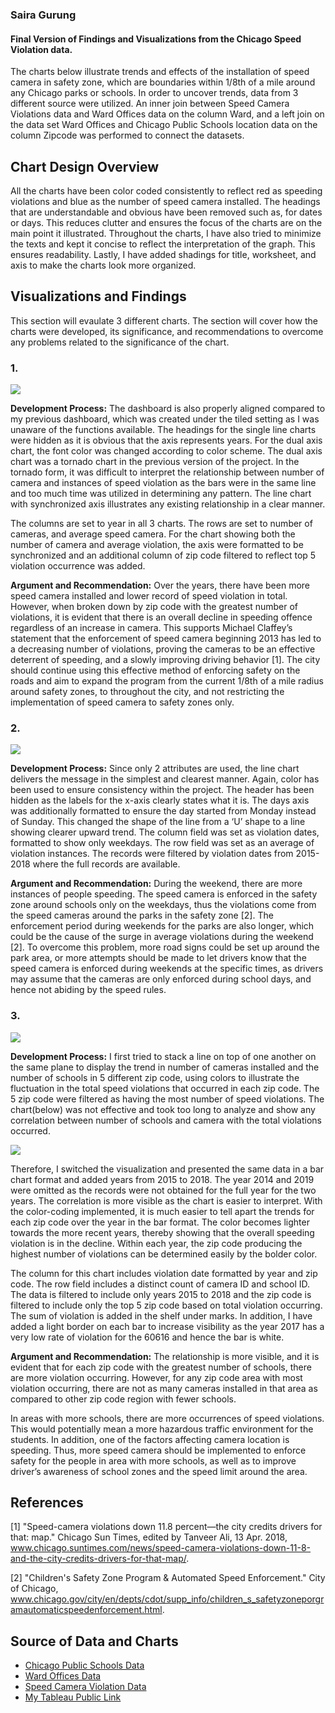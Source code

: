 ### Saira Gurung
#### Final Version of Findings and Visualizations from the Chicago Speed Violation data. 
The charts below illustrate trends and effects of the installation of speed camera in safety zone, which are boundaries within 1/8th of a mile around any Chicago parks or schools. In order to uncover trends, data from 3 different source were utilized. An inner join between Speed Camera Violations data and Ward Offices data on the column Ward, and a left join on the data set Ward Offices and Chicago Public Schools location data on the column Zipcode was performed to connect the datasets.

## **Chart Design Overview**

All the charts have been color coded consistently to reflect red as speeding violations and blue as the number of speed camera installed. The headings that are understandable and obvious have been removed such as, for dates or days. This reduces clutter and ensures the focus of the charts are on the main point it illustrated. Throughout the charts, I have also tried to minimize the texts and kept it concise to reflect the interpretation of the graph. This ensures readability. Lastly, I have added shadings for title, worksheet, and axis to make the charts look more organized. 

## **Visualizations and Findings**

This section will evaulate 3 different charts. The section will cover how the charts were developed, its significance, and recommendations to overcome any problems related to the significance of the chart. 

### 1. 

![](https://github.com/syragrg/Chicago-Speeding-Violation/blob/master/Visualizations/A.png?raw=true)

**Development Process:**
The dashboard is also properly aligned compared to my previous dashboard, which was created under the tiled setting as I was unaware of the functions available. The headings for the single line charts were hidden as it is obvious that the axis represents years. For the dual axis chart, the font color was changed according to color scheme. The dual axis chart was a tornado chart in the previous version of the project. In the tornado form, it was difficult to interpret the relationship between number of camera and instances of speed violation as the bars were in the same line and too much time was utilized in determining any pattern. The line chart with synchronized axis illustrates any existing relationship in a clear manner.

The columns are set to year in all 3 charts. The rows are set to number of cameras, and average speed camera. For the chart showing both the number of camera and average violation, the axis were formatted to be synchronized and an additional column of zip code filtered to reflect top 5 violation occurrence was added.

**Argument and Recommendation:**
Over the years, there have been more speed camera installed and lower record of speed violation in total. However, when broken down by zip code with the greatest number of violations, it is evident that there is an overall decline in speeding offence regardless of an increase in camera. This supports Michael Claffey’s statement that the enforcement of speed camera beginning 2013 has led to a decreasing number of violations, proving the cameras to be an effective deterrent of speeding, and a slowly improving driving behavior [1]. The city should continue using this effective method of enforcing safety on the roads and aim to expand the program from the current 1/8th of a mile radius around safety zones, to throughout the city, and not restricting the implementation of speed camera to safety zones only.

### 2.

![](https://github.com/syragrg/Chicago-Speeding-Violation/blob/master/Visualizations/B.png?raw=true)

**Development Process:**
Since only 2 attributes are used, the line chart delivers the message in the simplest and clearest manner. Again, color has been used to ensure consistency within the project. The header has been hidden as the labels for the x-axis clearly states what it is. The days axis was additionally formatted to ensure the day started from Monday instead of Sunday. This changed the shape of the line from a ‘U’ shape to a line showing clearer upward trend.
The column field was set as violation dates, formatted to show only weekdays. The row field was set as an average of violation instances. The records were filtered by violation dates from 2015-2018 where the full records are available.

**Argument and Recommendation:**
During the weekend, there are more instances of people speeding. The speed camera is enforced in the safety zone around schools only on the weekdays, thus the violations come from the speed cameras around the parks in the safety zone [2]. The enforcement period during weekends for the parks are also longer, which could be the cause of the surge in average violations during the weekend [2]. To overcome this problem, more road signs could be set up around the park area, or more attempts should be made to let drivers know that the speed camera is enforced during weekends at the specific times, as drivers may assume that the cameras are only enforced during school days, and hence not abiding by the speed rules.

### 3. 

![](https://github.com/syragrg/Chicago-Speeding-Violation/blob/master/Visualizations/C.png?raw=true)

**Development Process:**
I first tried to stack a line on top of one another on the same plane to display the trend in number of cameras installed and the number of schools in 5 different zip code, using colors to illustrate the fluctuation in the total speed violations that occurred in each zip code. The 5 zip code were filtered as having the most number of speed violations. The chart(below) was not effective and took too long to analyze and show any correlation between number of schools and camera with the total violations occurred. 

![](https://github.com/syragrg/Chicago-Speeding-Violation/blob/master/Visualizations/D.png?raw=true)

Therefore, I switched the visualization and presented the same data in a bar chart format and added years from 2015 to 2018. The year 2014 and 2019 were omitted as the records were not obtained for the full year for the two years. The correlation is more visible as the chart is easier to interpret. With the color-coding implemented, it is much easier to tell apart the trends for each zip code over the year in the bar format. The color becomes lighter towards the more recent years, thereby showing that the overall speeding violation is in the decline. Within each year, the zip code producing the highest number of violations can be determined easily by the bolder color. 

The column for this chart includes violation date formatted by year and zip code. The row field includes a distinct count of camera ID and school ID. The data is filtered to include only years 2015 to 2018 and the zip code is filtered to include only the top 5 zip code based on total violation occurring. The sum of violation is added in the shelf under marks. In addition, I have added a light border on each bar to increase visibility as the year 2017 has a very low rate of violation for the 60616 and hence the bar is white.

**Argument and Recommendation:**
The relationship is more visible, and it is evident that for each zip code with the greatest number of schools, there are more violation occurring. However, for any zip code area with most violation occurring, there are not as many cameras installed in that area as compared to other zip code region with fewer schools. 

In areas with more schools, there are more occurrences of speed violations. This would potentially mean a more hazardous traffic environment for the students. In addition, one of the factors affecting camera location is speeding. Thus, more speed camera should be implemented to enforce safety for the people in area with more schools, as well as to improve driver’s awareness of school zones and the speed limit around the area.

## **References**
[1]
"Speed-camera violations down 11.8 percent—the city credits drivers for that: map." Chicago Sun Times, edited by Tanveer Ali, 13 Apr. 2018, www.chicago.suntimes.com/news/speed-camera-violations-down-11-8-and-the-city-credits-drivers-for-that-map/.

[2] "Children's Safety Zone Program & Automated Speed Enforcement." City of Chicago, www.chicago.gov/city/en/depts/cdot/supp_info/children_s_safetyzoneporgramautomaticspeedenforcement.html.

## **Source of Data and Charts**
* [Chicago Public Schools Data](https://data.cityofchicago.org/Education/Chicago-Public-Schools-School-Locations-SY1819/8vyn-k2j3)
* [Ward Offices Data](https://data.cityofchicago.org/Facilities-Geographic-Boundaries/Ward-Offices/htai-wnw4)
* [Speed Camera Violation Data](https://data.cityofchicago.org/Transportation/Speed-Camera-Violations/hhkd-xvj4)
* [My Tableau Public Link](https://public.tableau.com/profile/saira.gurung#!/vizhome/ChicagoSpeedViolationFindings/Morespeedcamerainstalledandlessspeedviolationinstancesovertheyears_)




